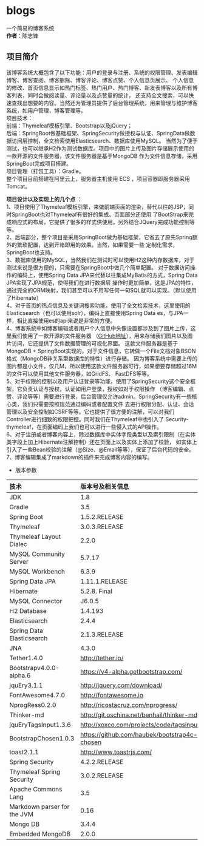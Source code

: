 # blogs
一个简易的博客系统<br/>
**作者**：陈志锋

## 项目简介
该博客系统大概包含了以下功能：用户的登录与注册、系统的权限管理、发表编辑博客、博客查阅、博客删除、博客评论、博客点赞、个人信息页展示、
个人信息的修改、首页信息显示如热门标签、热门用户、热门博客、新发表博客以及所有博客列表，同时会做阅读量、评论量以及点赞量的统计，
还支持全文搜索，可以快速查找出想要的内容。当然还为管理员提供了后台管理系统，用来管理与维护博客系统，如用户管理，博客管理等。<br/>
项目技术：<br/>
前端：Thymeleaf模板引擎、Bootstrap以及jQuery；<br/>
后端：SpringBoot做基础框架、SpringSecurity做授权与认证、SpringData做数据访问层控制，全文检索使用Elasticsearch、数据库使用MySQL。
当然为了便于测试，也可以继承H2作为测试数据库。项目中的图片上传及图片存储展示使用的一款开源的文件服务器，该文件服务器是基于MongoDB
作为文件信息存储，采用SpringBoot完成项目搭建。<br/>
项目管理（打包工具）：Gradle。<br/>
整个项目目前搭建在阿里云上，服务器主机使用 ECS ，项目容器即服务器采用Tomcat。

**项目设计以及实现上的几个点** ：<br/>
1、项目使用了Thymeleaf模板引擎，来做前端页面的渲染，替代以往的JSP，同时SpringBoot也对Thymeleaf有很好的集成。页面部分还使用
了BootStrap来完成响应式的布局，它提供了很多的样式供使用。另外结合JQuery完成功能控制等等。<br/>
2、后端部分，整个项目是采用SpringBoot做为基础框架，它省去了原先Spring额外的繁琐配置，达到开箱即用的效果。当然，如果需要一些
定制化需求，SpringBoot也支持。<br/>
3、数据库使用的MySQL，当然我们在测试时可以使用H2这种内存数据库，对于测试来说是很方便的，只需要在SpringBoot中做几个简单配置。
对于数据访问操作的编码上，使用Spring Data JPA来代替以往集成MyBatis的方式，Spring Data JPA实现了JPA规范，使得我们在进行数据层
操作时更加简单，这是JPA的特性，通过完全的ORM映射，我们甚至可以不用写任何一句SQL就可以实现。（默认使用了Hibernate）<br/>
4、对于首页的热点信息及关键词搜索功能，使用了全文检索技术，这里使用的Elasticsearch（也可以使用solr），编码上直接使用Spring 
Data es，与JPA一样，相比直接使用es的api来说是非常的方便。<br/>
4、博客系统中如博客编辑或者用户个人信息中头像设置都涉及到了图片上传，这里我们使用了一款开源的文件服务器
（[GitHub地址](https://github.com/waylau/mongodb-file-server)），用来存储我们图片以及图片访问，它还提供了文件数据管理的可视化界面。
这款文件服务器是基于MongoDB + SpringBoot实现的，对于文件信息，它转做一个File文档对象BSON格式（MongoDB非关系型数据库的特性）进行存储。
因为博客系统中需要上传的图片都是小文件，仅几M，所以使用这款文件服务器可行，如果想要存储超过16M的文件可以使用其他文件服务器，如GridFS、
FastDFS等等。<br/>
5、对于权限的控制以及用户认证登录等功能，使用了SpringSecurity这个安全框架，它负责认证与授权，认证如用户登录，授权如对于权限操作
（博客编辑、点赞、评论等等）需要进行登录，后台管理仅允许admin。SpringSecurity有一些核心类，我们只需要按照规范通过编码或者配置文件
去进行权限分配、认证、会话管理以及安全控制如CSRF等等。它也提供了很方便的注解，可以对我们Controller进行细致的权限把控。同时我们在Thymeleaf中也引入了
Security-thymeleaf，在页面编码上我们也可以进行一些侵入式的API操作。<br/>
6、对于注册或者博客内容上，除过数据库中实体字段类型以及索引限制（在实体类字段上加上Hibernate注解控制）还在页面上以及实体上添加了校验，
如实体上引入了一些Bean校验的注解（@Size、@Email等等），保证了后台代码的安全。
7、博客编辑集成了markdown的插件来完成博客内容的编写。
 
* 版本参数<br/>

|技术|版本号及相关信息|
|:---|:---|
|JDK|1.8|
|Gradle|3.5|
|Spring Boot|1.5.2.RELEASE|
|Thymeleaf|3.0.3.RELEASE|
|Thymeleaf Layout Dialec|2.2.0|
|MySQL Community Server|5.7.17|
|MySQL Workbench|6.3.9|
|Spring Data JPA|1.11.1.RELEASE|
|Hibernate|5.2.8. Final|
|MySQL Connector|J6.0.5|
|H2 Database|1.4.193|
|Elasticsearch|2.4.4|
|Spring Data Elasticsearch|2.1.3.RELEASE|
|JNA|4.3.0|
|Tether1.4.0|http://tether.io/|
|Bootstrapv4.0.0-alpha.6|https://v4-alpha.getbootstrap.com/|
|jquEry3.1.1|http://jquery.com/download/|
|FontAwesome4.7.0|http://fontawesome.io|
|NprogRess0.2.0|http://ricostacruz.com/nprogress/|
|Thinker-md|http://git.oschina.net/benhail/thinker-md|
|jquEryTagsInput1.3.6|http://xoxco.com/projects/code/tagsinput/|
|BootstrapChosen1.0.3|https://github.com/haubek/bootstrap4c-chosen|
|toast2.1.1|http://www.toastrjs.com/|
|Spring Security|4.2.2.RELEASE|
|Thymeleaf Spring Security|3.0.2.RELEASE|
|Apache Commons Lang|3.5|
|Markdown parser for the JVM|0.16|
|Mongo DB|3.4.4|
|Embedded MongoDB|2.0.0|


